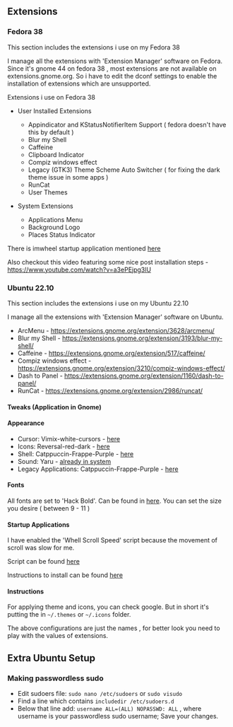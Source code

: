 ## Extensions

### Fedora 38

This section includes the extensions i use on my Fedora 38

I manage all the extensions with 'Extension Manager' software on Fedora. Since it's gnome 44 on fedora 38 , most extensions are not available on extensions.gnome.org. So i have to edit the dconf settings to enable the installation of extensions which are unsupported.

Extensions i use on Fedora 38

- User Installed Extensions

  - Appindicator and KStatusNotifierItem Support ( fedora doesn't have this by default )
  - Blur my Shell
  - Caffeine
  - Clipboard Indicator
  - Compiz windows effect
  - Legacy (GTK3) Theme Scheme Auto Switcher ( for fixing the dark theme issue in some apps )
  - RunCat
  - User Themes

- System Extensions
  - Applications Menu
  - Background Logo
  - Places Status Indicator

There is imwheel startup application mentioned [here](#startup-applications)

Also checkout this video featuring some nice post installation steps - https://www.youtube.com/watch?v=a3ePEjpg3lU

### Ubuntu 22.10

This section includes the extensions i use on my Ubuntu 22.10

I manage all the extensions with 'Extension Manager' software on Ubuntu.

- ArcMenu - https://extensions.gnome.org/extension/3628/arcmenu/
- Blur my Shell - https://extensions.gnome.org/extension/3193/blur-my-shell/
- Caffeine - https://extensions.gnome.org/extension/517/caffeine/
- Compiz windows effect - https://extensions.gnome.org/extension/3210/compiz-windows-effect/
- Dash to Panel - https://extensions.gnome.org/extension/1160/dash-to-panel/
- RunCat - https://extensions.gnome.org/extension/2986/runcat/

#### Tweaks (Application in Gnome)

#### Appearance

- Cursor: Vimix-white-cursors - [here](./Vimix-white-cursors/)
- Icons: Reversal-red-dark - [here](https://github.com/yeyushengfan258/Reversal-icon-theme)
- Shell: Catppuccin-Frappe-Purple - [here](./Catppuccin-Frappe-Purple/)
- Sound: Yaru - [already in system](#)
- Legacy Applications: Catppuccin-Frappe-Purple - [here](./Catppuccin-Frappe-Purple)

#### Fonts

All fonts are set to 'Hack Bold'. Can be found in [here](../kitty/ttf/Hack-Bold.ttf). You can set the size you desire ( between 9 - 11 )

#### Startup Applications

I have enabled the 'Whell Scroll Speed' script because the movement of scroll was slow for me.

Script can be found [here](http://www.nicknorton.net/mousewheel.sh)

Instructions to install can be found [here](https://askubuntu.com/questions/255890/how-can-i-adjust-the-mouse-scroll-speed)

#### Instructions

For applying theme and icons, you can check google. But in short it's putting the in `~/.themes` or
`~/.icons` folder.

The above configurations are just the names , for better look you need to play with the values of extensions.

## Extra Ubuntu Setup

### Making passwordless sudo

- Edit sudoers file: `sudo nano /etc/sudoers` or `sudo visudo`
- Find a line which contains `includedir /etc/sudoers.d`
- Below that line add: `username ALL=(ALL) NOPASSWD: ALL` , where username is your passwordless sudo username; Save your changes.
